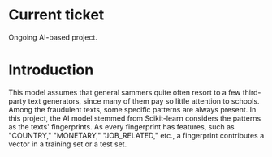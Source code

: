 # Current ticket
Ongoing AI-based project.

# Introduction
This model assumes that general sammers quite often resort to a few third-party text generators, since many of them pay so little attention to schools. Among the fraudulent texts, some specific patterns are always present. In this project, the AI model stemmed from Scikit-learn considers the patterns as the texts' fingerprints. As every fingerprint has features, such as "COUNTRY," "MONETARY," "JOB_RELATED," etc., a fingerprint contributes a vector in a training set or a test set.       
